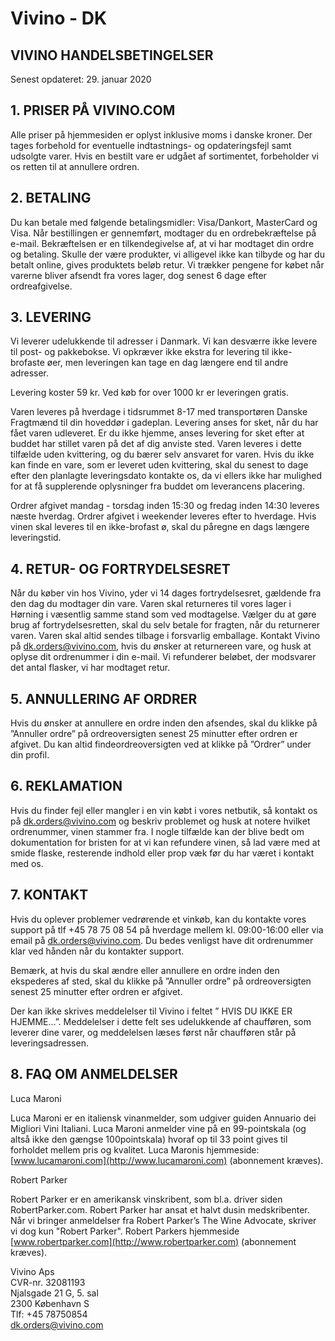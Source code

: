 # Vivino - DK

## VIVINO HANDELSBETINGELSER

Senest opdateret: 29. januar 2020

## 1. PRISER PÅ VIVINO.COM

Alle priser på hjemmesiden er oplyst inklusive moms i danske kroner. Der tages forbehold for eventuelle indtastnings- og opdateringsfejl samt udsolgte varer. Hvis en bestilt vare er udgået af sortimentet, forbeholder vi os retten til at annullere ordren.

## 2. BETALING

Du kan betale med følgende betalingsmidler: Visa/Dankort, MasterCard og Visa. Når bestillingen er gennemført, modtager du en ordrebekræftelse på e-mail. Bekræftelsen er en tilkendegivelse af, at vi har modtaget din ordre og betaling. Skulle der være produkter, vi alligevel ikke kan tilbyde og har du betalt online, gives produktets beløb retur. Vi trækker pengene for købet når varerne bliver afsendt fra vores lager, dog senest 6 dage efter ordreafgivelse.

## 3. LEVERING

Vi leverer udelukkende til adresser i Danmark. Vi kan desværre ikke levere til post- og pakkebokse. Vi opkræver ikke ekstra for levering til ikke-brofaste øer, men leveringen kan tage en dag længere end til andre adresser.

Levering koster 59 kr.
Ved køb for over 1000 kr er leveringen gratis.

Varen leveres på hverdage i tidsrummet 8-17 med transportøren Danske Fragtmænd til din hoveddør i gadeplan. Levering anses for sket, når du har fået varen udleveret. Er du ikke hjemme, anses levering for sket efter at buddet har stillet varen på det af dig anviste sted. Varen leveres i dette tilfælde uden kvittering, og du bærer selv ansvaret for varen. Hvis du ikke kan finde en vare, som er leveret uden kvittering, skal du senest to dage efter den planlagte leveringsdato kontakte os, da vi ellers ikke har mulighed for at få supplerende oplysninger fra buddet om leverancens placering.

Ordrer afgivet mandag - torsdag inden 15:30 og fredag inden 14:30 leveres næste hverdag. Ordrer afgivet i weekender leveres efter to hverdage. Hvis vinen skal leveres til en ikke-brofast ø, skal du påregne en dags længere leveringstid.

## 4. RETUR- OG FORTRYDELSESRET

Når du køber vin hos Vivino, yder vi 14 dages fortrydelsesret, gældende fra den dag du modtager din vare. Varen skal returneres til vores lager i Hørning i væsentlig samme stand som ved modtagelse. Vælger du at gøre brug af fortrydelsesretten, skal du selv betale for fragten, når du returnerer varen. Varen skal altid sendes tilbage i forsvarlig emballage. Kontakt Vivino på <dk.orders@vivino.com>, hvis du ønsker at returnereen vare, og husk at oplyse dit ordrenummer i din e-mail. Vi refunderer beløbet, der modsvarer det antal flasker, vi har modtaget retur.

## 5. ANNULLERING AF ORDRER

Hvis du ønsker at annullere en ordre inden den afsendes, skal du klikke på ”Annuller ordre” på ordreoversigten senest 25 minutter efter ordren er afgivet. Du kan altid findeordreoversigten ved at klikke på ”Ordrer” under din profil.

## 6. REKLAMATION

Hvis du finder fejl eller mangler i en vin købt i vores netbutik, så kontakt os på <dk.orders@vivino.com> og beskriv problemet og husk at notere hvilket ordrenummer, vinen stammer fra. I nogle tilfælde kan der blive bedt om dokumentation for bristen for at vi kan refundere vinen, så lad være med at smide flaske, resterende indhold eller prop væk før du har været i kontakt med os.

## 7. KONTAKT

Hvis du oplever problemer vedrørende et vinkøb, kan du kontakte vores support på tlf +45 78 75 08 54 på hverdage mellem kl. 09:00-16:00 eller via email på <dk.orders@vivino.com>. Du bedes venligst have dit ordrenummer klar ved hånden når du kontakter support.

Bemærk, at hvis du skal ændre eller annullere en ordre inden den ekspederes af sted, skal du klikke på ”Annuller ordre” på ordreoversigten senest 25 minutter efter ordren er afgivet. 

Der kan ikke skrives meddelelser til Vivino i feltet ” HVIS DU IKKE ER HJEMME...”. Meddelelser i dette felt ses udelukkende af chaufføren, som leverer dine varer, og meddelelsen læses først når chaufføren står på leveringsadressen.

## 8. FAQ OM ANMELDELSER

Luca Maroni

Luca Maroni er en italiensk vinanmelder, som udgiver guiden Annuario dei Migliori Vini Italiani. Luca Maroni anmelder vine på en 99-pointskala (og altså ikke den gængse 100pointskala) hvoraf op til 33 point gives til forholdet mellem pris og kvalitet. Luca Maronis hjemmeside: [www.lucamaroni.com](http://www.lucamaroni.com) (abonnement kræves).


Robert Parker

Robert Parker er en amerikansk vinskribent, som bl.a. driver siden RobertParker.com. Robert Parker har ansat et halvt dusin medskribenter. Når vi bringer anmeldelser fra Robert Parker’s The Wine Advocate, skriver vi dog kun "Robert Parker". Robert Parkers hjemmeside [www.robertparker.com](http://www.robertparker.com) (abonnement kræves).




Vivino Aps<br>
CVR-nr. 32081193<br>
Njalsgade 21 G, 5. sal<br>
2300 København S<br>
Tlf: +45 78750854<br>
<dk.orders@vivino.com> 


